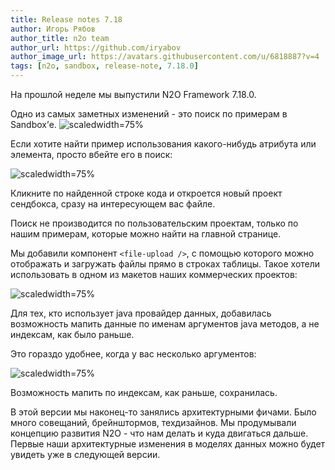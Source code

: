 ```yaml
---
title: Release notes 7.18
author: Игорь Рябов
author_title: n2o team
author_url: https://github.com/iryabov
author_image_url: https://avatars.githubusercontent.com/u/6818887?v=4
tags: [n2o, sandbox, release-note, 7.18.0]
---
```


На прошлой неделе мы выпустили N2O Framework 7.18.0.

<!--truncate-->

Одно из самых заметных изменений - это поиск по примерам в Sandbox’е.
![scaledwidth=75%](./images/image1.png)

Если хотите найти пример использования какого-нибудь атрибута или элемента, просто вбейте его в поиск:

![scaledwidth=75%](./images/image2.png)

Кликните по найденной строке кода и откроется новый проект сендбокса, сразу на интересующем вас файле.

Поиск не производится по пользовательским проектам, только по нашим примерам, которые можно найти на главной странице.

Мы добавили компонент `<file-upload />`, с помощью которого можно отображать и загружать файлы прямо в строках таблицы.
Такое хотели использовать в одном из макетов наших коммерческих проектов:

![scaledwidth=75%](./images/image3.png)

Для тех, кто использует java провайдер данных, добавилась возможность мапить данные по именам аргументов java методов,
а не индексам, как было раньше.

Это гораздо удобнее, когда у вас несколько аргументов:

![scaledwidth=75%](./images/image4.png)

Возможность мапить по индексам, как раньше, сохранилась.


В этой версии мы наконец-то занялись архитектурными фичами.
Было много совещаний, брейнштормов, техдизайнов.
Мы продумывали концепцию развития N2O - что нам делать и куда двигаться дальше.
Первые наши архитектурные изменения в моделях данных можно будет увидеть уже в следующей версии.
